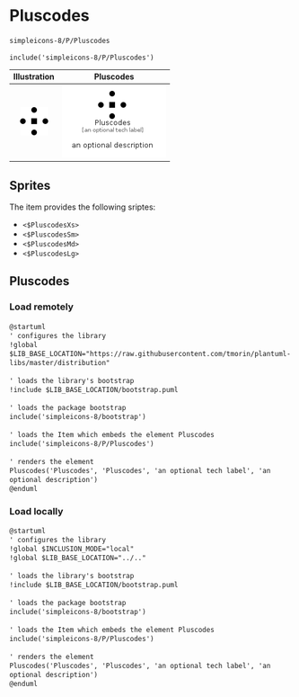 # Pluscodes


```text
simpleicons-8/P/Pluscodes
```

```text
include('simpleicons-8/P/Pluscodes')
```



| Illustration | Pluscodes |
| :---: | :---: |
| ![illustration for Illustration](../../simpleicons-8/P/Pluscodes.png) | ![illustration for Pluscodes](../../simpleicons-8/P/Pluscodes.Local.png) |



## Sprites
The item provides the following sriptes:

- `<$PluscodesXs>`
- `<$PluscodesSm>`
- `<$PluscodesMd>`
- `<$PluscodesLg>`





## Pluscodes

### Load remotely
```plantuml
@startuml
' configures the library
!global $LIB_BASE_LOCATION="https://raw.githubusercontent.com/tmorin/plantuml-libs/master/distribution"

' loads the library's bootstrap
!include $LIB_BASE_LOCATION/bootstrap.puml

' loads the package bootstrap
include('simpleicons-8/bootstrap')

' loads the Item which embeds the element Pluscodes
include('simpleicons-8/P/Pluscodes')

' renders the element
Pluscodes('Pluscodes', 'Pluscodes', 'an optional tech label', 'an optional description')
@enduml
```

### Load locally
```plantuml
@startuml
' configures the library
!global $INCLUSION_MODE="local"
!global $LIB_BASE_LOCATION="../.."

' loads the library's bootstrap
!include $LIB_BASE_LOCATION/bootstrap.puml

' loads the package bootstrap
include('simpleicons-8/bootstrap')

' loads the Item which embeds the element Pluscodes
include('simpleicons-8/P/Pluscodes')

' renders the element
Pluscodes('Pluscodes', 'Pluscodes', 'an optional tech label', 'an optional description')
@enduml
```

